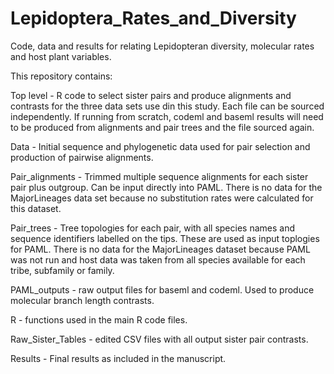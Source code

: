 # Lepidoptera_Rates_and_Diversity
Code, data and results for relating Lepidopteran diversity, molecular rates and host plant variables.

This repository contains:

Top level - R code to select sister pairs and produce alignments and contrasts for the three data sets use din this study. Each file can be sourced independently. If running from scratch, codeml and baseml results will need to be produced from alignments and pair trees and the file sourced again.

Data - Initial sequence and phylogenetic data used for pair selection and production of pairwise alignments.

Pair_alignments - Trimmed multiple sequence alignments for each sister pair plus outgroup. Can be input directly into PAML. There is no data for the MajorLineages data set because no substitution rates were calculated for this dataset.

Pair_trees - Tree topologies for each pair, with all species names and sequence identifiers labelled on the tips. These are used as input toplogies for PAML. There is no data for the MajorLineages dataset because PAML was not run and host data was taken from all species available for each tribe, subfamily or family.

PAML_outputs - raw output files for baseml and codeml. Used to produce molecular branch length contrasts.

R - functions used in the main R code files.

Raw_Sister_Tables - edited CSV files with all output sister pair contrasts.

Results - Final results as included in the manuscript.

